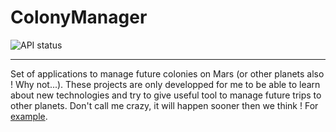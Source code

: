 # ColonyManager

![API status](https://github.com/fdivrusa/ColonyManager/workflows/API%20status/badge.svg)

----

Set of applications to manage future colonies on Mars (or other planets also ! Why not...). These projects are only developped for me to be able to learn about new technologies and try to give useful tool to manage future trips to other planets. Don't call me crazy, it will happen sooner then we think ! For  [example](https://www.businessinsider.fr/us/elon-musk-plans-1-million-people-to-mars-by-2050-2020-1#:~:text=Elon%20Musk%20says%20he%20plans,jobs%27%20on%20the%20red%20planet&text=Elon%20Musk%20recently%20shared%20details,people%20to%20Mars%20by%202050.).
